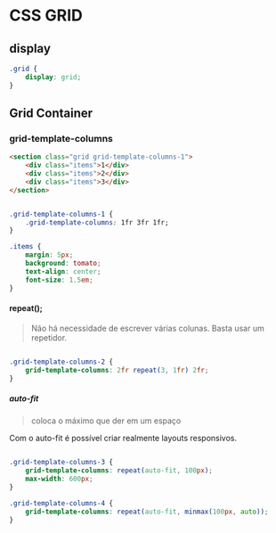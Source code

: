 # CSS GRID

## display

```css
.grid {
	display: grid;
}
```

## Grid Container
### grid-template-columns
```HTML
<section class="grid grid-template-columns-1">
	<div class="items">1</div>
	<div class="items">2</div>
	<div class="items">3</div>
</section>
```

```css

.grid-template-columns-1 {
	.grid-template-columns: 1fr 3fr 1fr; 
}

.items {
	margin: 5px;
	background: tomato;
	text-align: center;
	font-size: 1.5em;
}

```


#### repeat();
>Não há necessidade de escrever várias colunas. Basta usar um repetidor.

```CSS

.grid-template-columns-2 {
	grid-template-columns: 2fr repeat(3, 1fr) 2fr;
}

```

##### auto-fit
>coloca o máximo que der em um espaço

Com o auto-fit é possível criar realmente layouts responsivos.

```CSS

.grid-template-columns-3 {
	grid-template-columns: repeat(auto-fit, 100px);
	max-width: 600px;
}

.grid-template-columns-4 {
	grid-template-columns: repeat(auto-fit, minmax(100px, auto));
}

```